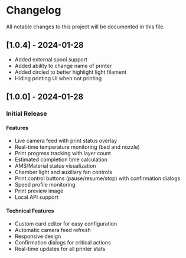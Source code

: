 # Changelog

All notable changes to this project will be documented in this file.

## [1.0.4] - 2024-01-28

* Added external spool support
* Added ability to change name of printer
* Added circled to better highlight light filament
* Hiding printing UI when not printing


## [1.0.0] - 2024-01-28

### Initial Release

#### Features
- Live camera feed with print status overlay
- Real-time temperature monitoring (bed and nozzle)
- Print progress tracking with layer count
- Estimated completion time calculation
- AMS/Material status visualization
- Chamber light and auxiliary fan controls
- Print control buttons (pause/resume/stop) with confirmation dialogs
- Speed profile monitoring
- Print preview image
- Local API support

#### Technical Features
- Custom card editor for easy configuration
- Automatic camera feed refresh
- Responsive design
- Confirmation dialogs for critical actions
- Real-time updates for all printer stats